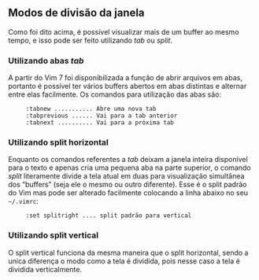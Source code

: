 Modos de divisão da janela
--------------------------

Como foi dito acima, é possível visualizar mais de um buffer ao mesmo
tempo, e isso pode ser feito utilizando *tab* ou *split*.

### Utilizando abas *tab*

A partir do Vim 7 foi disponibilizada a função de abrir arquivos em
abas, portanto é possível ter vários buffers abertos em abas distintas e
alternar entre elas facilmente. Os comandos para utilização das abas são:

         :tabnew ........... Abre uma nova tab
         :tabprevious ...... Vai para a tab anterior
         :tabnext .......... Vai para a próxima tab

### Utilizando split horizontal

Enquanto os comandos referentes a *tab* deixam a janela
inteira disponível para o texto e apenas cria uma pequena aba na parte
superior, o comando *split* literamente divide a tela atual
em duas para visualização simultânea dos “buffers” (seja ele o mesmo ou
outro diferente). Esse é o split padrão do Vim mas pode ser alterado
facilmente colocando a linha abaixo no seu `~/.vimrc`:

         :set splitright .... split padrão para vertical

### Utilizando split vertical

O split vertical funciona da mesma maneira que o split horizontal, sendo
a unica diferença o modo como a tela é dividida, pois nesse caso a tela
é dividida verticalmente.